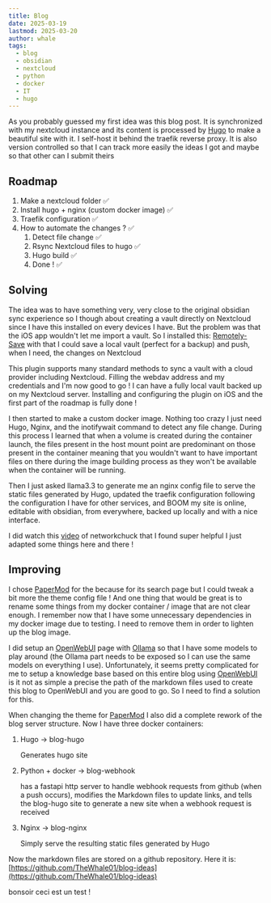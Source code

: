 ```yaml
---
title: Blog
date: 2025-03-19
lastmod: 2025-03-20
author: whale
tags:
  - blog
  - obsidian
  - nextcloud
  - python
  - docker
  - IT
  - hugo
---
```

As you probably guessed my first idea was this blog post. It is synchronized with my nextcloud instance and its content is processed by [Hugo](https://gohugo.io/) to make a beautiful site with it. I self-host it behind the traefik reverse proxy. It is also version controlled so that I can track more easily the ideas I got and maybe so that other can I submit theirs

## Roadmap

1. Make a nextcloud folder ✅ 
2. Install hugo + nginx (custom docker image) ✅
3. Traefik configuration ✅
4. How to automate the changes ? ✅
	1. Detect file change ✅
	2. Rsync Nextcloud files to hugo ✅
	3. Hugo build ✅
	4. Done ! ✅

## Solving

The idea was to have something very, very close to the original obsidian sync experience so I though about creating a vault directly on Nextcloud since I have this installed on every devices I have. But the problem was that the iOS app wouldn't let me import a vault. So I installed this: [Remotely-Save](https://github.com/remotely-save/remotely-save) with that I could save a local vault (perfect for a backup) and push, when I need, the changes on Nextcloud

This plugin supports many standard methods to sync a vault with a cloud provider including Nextcloud. Filling the webdav address and my credentials and I'm now good to go ! I can have a fully local vault backed up on my Nextcloud server. Installing and configuring the plugin on iOS and the first part of the roadmap is fully done !

I then started to make a custom docker image. Nothing too crazy I just need Hugo, Nginx, and the inotifywait command to detect any file change. During this process I learned that when a volume is created during the container launch, the files present in the host mount point are predominant on those present in the container meaning that you wouldn't want to have important files on there during the image building process as they won't be available when the container will be running.

Then I just asked llama3.3 to generate me an nginx config file to serve the static files generated by Hugo, updated the traefik configuration following the configuration I have for other services, and BOOM my site is online, editable with obsidian, from everywhere, backed up locally and with a nice interface.

I did watch this [video](https://www.youtube.com/watch?v=dnE7c0ELEH8&t=291s) of networkchuck that I found super helpful I just adapted some things here and there !
## Improving

I chose [PaperMod](https://github.com/adityatelange/hugo-PaperMod) for the because for its search page but I could tweak a bit more the theme config file ! And one thing that would be great is to rename some things from my docker container / image that are not clear enough. I remember now that I have some unnecessary dependencies in my docker image due to testing. I need to remove them in order to lighten up the blog image.

I did setup an [OpenWebUI](https://ai.thewhale.fr) page with [Ollama](https://ollama.com/) so that I have some models to play around (the Ollama part needs to be exposed so I can use the same models on everything I use). Unfortunately, it seems pretty complicated for me to setup a knowledge base based on this entire blog using [OpenWebUI](https://docs.openwebui.com/) is it not as simple a precise the path of the markdown files used to create this blog to OpenWebUI and you are good to go. So I need to find a solution for this.

When changing the theme for [PaperMod](https://github.com/adityatelange/hugo-PaperMod) I also did a complete rework of the blog server structure. Now I have three docker containers:

1. Hugo -> blog-hugo

	Generates hugo site

2. Python + docker -> blog-webhook

	has a fastapi http server to handle webhook requests from github (when a push occurs), modifies the Markdown files to update links, and tells the blog-hugo site to generate a new site when a webhook request is received

3. Nginx -> blog-nginx

	Simply serve the resulting static files generated by Hugo

Now the markdown files are stored on a github repository. Here it is:
[https://github.com/TheWhale01/blog-ideas](https://github.com/TheWhale01/blog-ideas)

bonsoir ceci est un test !

